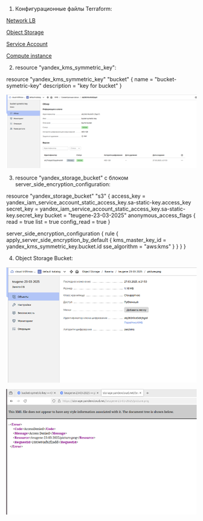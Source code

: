 1. Конфигурационные файлы Terraform:

[Network LB](network_loadbalancer.tf)

[Object Storage](object-storage.tf)

[Service Account](sa.tf)

[Compute instance](compute-instance-group.tf)


2. resource "yandex_kms_symmetric_key":

resource "yandex_kms_symmetric_key" "bucket" {
  name              = "bucket-symetric-key"
  description       = "key for bucket"
}

![KMS](50.png)



3. resource "yandex_storage_bucket" с блоком server_side_encryption_configuration:

resource "yandex_storage_bucket" "s3" {
  access_key = yandex_iam_service_account_static_access_key.sa-static-key.access_key
  secret_key = yandex_iam_service_account_static_access_key.sa-static-key.secret_key
  bucket     = "teugene-23-03-2025"
  anonymous_access_flags {
    read        = true
    list        = true
    config_read = true
  }

  server_side_encryption_configuration {
    rule {
      apply_server_side_encryption_by_default {
        kms_master_key_id = yandex_kms_symmetric_key.bucket.id
        sse_algorithm     = "aws:kms"
      }
    }
  }
}

4. Object Storage Bucket:

![bucket](51.png)

![alt text](52.png)
